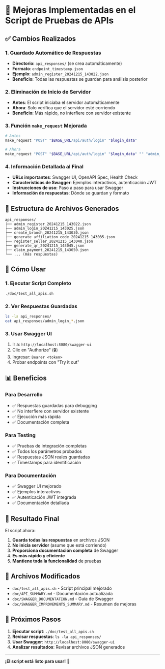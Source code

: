 # 🚀 Mejoras Implementadas en el Script de Pruebas de APIs

## ✅ Cambios Realizados

### 1. **Guardado Automático de Respuestas**
- **Directorio**: `api_responses/` (se crea automáticamente)
- **Formato**: `endpoint_timestamp.json`
- **Ejemplo**: `admin_register_20241215_143022.json`
- **Beneficio**: Todas las respuestas se guardan para análisis posterior

### 2. **Eliminación de Inicio de Servidor**
- **Antes**: El script iniciaba el servidor automáticamente
- **Ahora**: Solo verifica que el servidor esté corriendo
- **Beneficio**: Más rápido, no interfiere con servidor existente

### 3. **Función `make_request` Mejorada**
```bash
# Antes
make_request "POST" "$BASE_URL/api/auth/login" "$login_data"

# Ahora
make_request "POST" "$BASE_URL/api/auth/login" "$login_data" "" "admin_login"
```

### 4. **Información Detallada al Final**
- **URLs importantes**: Swagger UI, OpenAPI Spec, Health Check
- **Características de Swagger**: Ejemplos interactivos, autenticación JWT
- **Instrucciones de uso**: Paso a paso para usar Swagger
- **Información de respuestas**: Dónde se guardan y formato

## 📁 Estructura de Archivos Generados

```
api_responses/
├── admin_register_20241215_143022.json
├── admin_login_20241215_143025.json
├── create_branch_20241215_143030.json
├── generate_affiliation_code_20241215_143035.json
├── register_seller_20241215_143040.json
├── generate_qr_20241215_143045.json
├── claim_payment_20241215_143050.json
└── ... (más respuestas)
```

## 🔧 Cómo Usar

### 1. **Ejecutar Script Completo**
```bash
./doc/test_all_apis.sh
```

### 2. **Ver Respuestas Guardadas**
```bash
ls -la api_responses/
cat api_responses/admin_login_*.json
```

### 3. **Usar Swagger UI**
1. Ir a: `http://localhost:8080/swagger-ui`
2. Clic en "Authorize" (🔒)
3. Ingresar: `Bearer <token>`
4. Probar endpoints con "Try it out"

## 📊 Beneficios

### **Para Desarrollo**
- ✅ Respuestas guardadas para debugging
- ✅ No interfiere con servidor existente
- ✅ Ejecución más rápida
- ✅ Documentación completa

### **Para Testing**
- ✅ Pruebas de integración completas
- ✅ Todos los parámetros probados
- ✅ Respuestas JSON reales guardadas
- ✅ Timestamps para identificación

### **Para Documentación**
- ✅ Swagger UI mejorado
- ✅ Ejemplos interactivos
- ✅ Autenticación JWT integrada
- ✅ Documentación detallada

## 🎯 Resultado Final

El script ahora:
1. **Guarda todas las respuestas** en archivos JSON
2. **No inicia servidor** (asume que está corriendo)
3. **Proporciona documentación completa** de Swagger
4. **Es más rápido y eficiente**
5. **Mantiene toda la funcionalidad** de pruebas

## 📝 Archivos Modificados

- `doc/test_all_apis.sh` - Script principal mejorado
- `doc/API_SUMMARY.md` - Documentación actualizada
- `doc/SWAGGER_DOCUMENTATION.md` - Guía de Swagger
- `doc/SWAGGER_IMPROVEMENTS_SUMMARY.md` - Resumen de mejoras

## 🚀 Próximos Pasos

1. **Ejecutar script**: `./doc/test_all_apis.sh`
2. **Revisar respuestas**: `ls -la api_responses/`
3. **Usar Swagger**: `http://localhost:8080/swagger-ui`
4. **Analizar resultados**: Revisar archivos JSON generados

---

**¡El script está listo para usar!** 🎉
